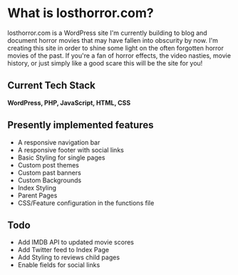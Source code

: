 # What is losthorror.com?

losthorror.com is a WordPress site I'm currently building to blog and document horror movies that may have fallen into obscurity by now. I'm creating this site in order to shine some light on the often forgotten horror movies of the past. If you're a fan of horror effects, the video nasties, movie history, or just simply like a good scare this will be the site for you!

## Current Tech Stack

**WordPress, PHP, JavaScript, HTML, CSS** 

## Presently implemented features

* A responsive navigation bar
* A responsive footer with social links 
* Basic Styling for single pages 
* Custom post themes 
* Custom past banners 
* Custom Backgrounds 
* Index Styling 
* Parent Pages 
* CSS/Feature configuration in the functions file 

## Todo

* Add IMDB API to updated movie scores 
* Add Twitter feed to Index Page 
* Add Styling to reviews child pages 
* Enable fields for social links
